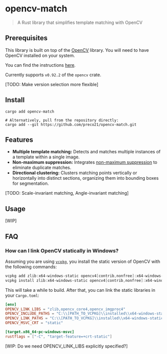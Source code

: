 # opencv-match

> A Rust library that simplifies template matching with OpenCV

## Prerequisites

This library is built on top of the [OpenCV](https://opencv.org/) library. You will need to have OpenCV installed on your system.

You can find the instructions [here](https://github.com/twistedfall/opencv-rust/blob/master/INSTALL.md).

Currently supports `v0.92.2` of the `opencv` crate.

[TODO: Make version selection more flexible]

## Install

```shell
cargo add opencv-match

# Alternatively, pull from the repository directly:
cargo add --git https://github.com/preco21/opencv-match.git
```

## Features

- **Multiple template matching:** Detects and matches multiple instances of a template within a single image.
- **Non-maximum suppression:** Integrates [non-maximum suppression](https://builtin.com/machine-learning/non-maximum-suppression) to eliminate duplicate matches.
- **Directional clustering:** Clusters matching points vertically or horizontally into distinct sections, organizing them into bounding boxes for segmentation.

[TODO: Scale-invariant matching, Angle-invariant matching]

## Usage

[WIP]

## FAQ

### How can I link OpenCV statically in Windows?

Assuming you are using [`vcpkg`](https://vcpkg.io/), you install the static version of OpenCV with the following commands:

```powershell
vcpkg add zlib:x64-windows-static opencv4[contrib,nonfree]:x64-windows-static
vcpkg install zlib:x64-windows-static opencv4[contrib,nonfree]:x64-windows-static
```

This will take a while to build. After that, you can link the static libraries in your `Cargo.toml`:

```toml
[env]
OPENCV_LINK_LIBS = "zlib,opencv_core4,opencv_imgproc4"
OPENCV_INCLUDE_PATHS = "C:\\[PATH_TO_VCPKG]\\installed\\x64-windows-static\\include"
OPENCV_LINK_PATHS = "C:\\[PATH_TO_VCPKG]\\installed\\x64-windows-static\\lib"
OPENCV_MSVC_CRT = "static"

[target.x86_64-pc-windows-msvc]
rustflags = ["-C", "target-feature=+crt-static"]
```

[WIP: Do we need OPENCV_LINK_LIBS explicitly specified?]
